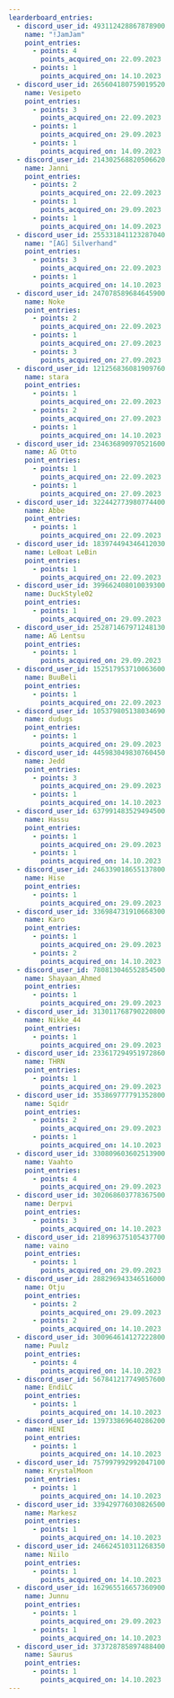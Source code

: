 ```yaml
---
learderboard_entries:
  - discord_user_id: 493112428867878900
    name: "!JamJam"
    point_entries:
      - points: 4
        points_acquired_on: 22.09.2023
      - points: 1
        points_acquired_on: 14.10.2023
  - discord_user_id: 265604180759019520
    name: Vesipeto
    point_entries:
      - points: 3
        points_acquired_on: 22.09.2023
      - points: 1
        points_acquired_on: 29.09.2023
      - points: 1
        points_acquired_on: 14.09.2023
  - discord_user_id: 214302568820506620
    name: Janni
    point_entries:
      - points: 2
        points_acquired_on: 22.09.2023
      - points: 1
        points_acquired_on: 29.09.2023
      - points: 1
        points_acquired_on: 14.09.2023
  - discord_user_id: 255331841123287040
    name: "[AG] Silverhand"
    point_entries:
      - points: 3
        points_acquired_on: 22.09.2023
      - points: 1
        points_acquired_on: 14.10.2023
  - discord_user_id: 247078589684645900
    name: Noke
    point_entries:
      - points: 2
        points_acquired_on: 22.09.2023
      - points: 1
        points_acquired_on: 27.09.2023
      - points: 3
        points_acquired_on: 27.09.2023
  - discord_user_id: 121256836081909760
    name: stara
    point_entries:
      - points: 1
        points_acquired_on: 22.09.2023
      - points: 2
        points_acquired_on: 27.09.2023
      - points: 1
        points_acquired_on: 14.10.2023
  - discord_user_id: 234636890970521600
    name: AG Otto
    point_entries:
      - points: 1
        points_acquired_on: 22.09.2023
      - points: 1
        points_acquired_on: 27.09.2023
  - discord_user_id: 322442773980774400
    name: Abbe
    point_entries:
      - points: 1
        points_acquired_on: 22.09.2023
  - discord_user_id: 183974494346412030
    name: LeBoat LeBin
    point_entries:
      - points: 1
        points_acquired_on: 22.09.2023
  - discord_user_id: 399662408010039300
    name: DuckStyle02
    point_entries:
      - points: 1
        points_acquired_on: 29.09.2023
  - discord_user_id: 252871467971248130
    name: AG Lentsu
    point_entries:
      - points: 1
        points_acquired_on: 29.09.2023
  - discord_user_id: 152517953710063600
    name: BuuBeli
    point_entries:
      - points: 1
        points_acquired_on: 22.09.2023
  - discord_user_id: 105379805138034690
    name: dudugs
    point_entries:
      - points: 1
        points_acquired_on: 29.09.2023
  - discord_user_id: 445983049830760450
    name: Jedd
    point_entries:
      - points: 3
        points_acquired_on: 29.09.2023
      - points: 1
        points_acquired_on: 14.10.2023
  - discord_user_id: 637991483529494500
    name: Hassu
    point_entries:
      - points: 1
        points_acquired_on: 29.09.2023
      - points: 1
        points_acquired_on: 14.10.2023
  - discord_user_id: 246339018655137800
    name: Hise
    point_entries:
      - points: 1
        points_acquired_on: 29.09.2023
  - discord_user_id: 336984731910668300
    name: Karo
    point_entries:
      - points: 1
        points_acquired_on: 29.09.2023
      - points: 2
        points_acquired_on: 14.10.2023
  - discord_user_id: 780813046552854500
    name: Shayaan_Ahmed
    point_entries:
      - points: 1
        points_acquired_on: 29.09.2023
  - discord_user_id: 313011768790220800
    name: Nikke_44
    point_entries:
      - points: 1
        points_acquired_on: 29.09.2023
  - discord_user_id: 233617294951972860
    name: THRN
    point_entries:
      - points: 1
        points_acquired_on: 29.09.2023
  - discord_user_id: 353869777791352800
    name: Sqidr
    point_entries:
      - points: 2
        points_acquired_on: 29.09.2023
      - points: 1
        points_acquired_on: 14.10.2023
  - discord_user_id: 330809603602513900
    name: Vaahto
    point_entries:
      - points: 4
        points_acquired_on: 29.09.2023
  - discord_user_id: 302068603778367500
    name: Derpvi
    point_entries:
      - points: 3
        points_acquired_on: 14.10.2023
  - discord_user_id: 218996375105437700
    name: vaino
    point_entries:
      - points: 1
        points_acquired_on: 29.09.2023
  - discord_user_id: 288296943346516000
    name: Otju
    point_entries:
      - points: 2
        points_acquired_on: 29.09.2023
      - points: 2
        points_acquired_on: 14.10.2023
  - discord_user_id: 300964614127222800
    name: Puulz
    point_entries:
      - points: 4
        points_acquired_on: 14.10.2023
  - discord_user_id: 567841217749057600
    name: EndiLC
    point_entries:
      - points: 1
        points_acquired_on: 14.10.2023
  - discord_user_id: 139733869640286200
    name: HENI
    point_entries:
      - points: 1
        points_acquired_on: 14.10.2023
  - discord_user_id: 757997992992047100
    name: KrystalMoon
    point_entries:
      - points: 1
        points_acquired_on: 14.10.2023
  - discord_user_id: 339429776030826500
    name: Markesz
    point_entries:
      - points: 1
        points_acquired_on: 14.10.2023
  - discord_user_id: 246624510311268350
    name: Niilo
    point_entries:
      - points: 1
        points_acquired_on: 14.10.2023
  - discord_user_id: 162965516657360900
    name: Junnu
    point_entries:
      - points: 1
        points_acquired_on: 29.09.2023
      - points: 1
        points_acquired_on: 14.10.2023
  - discord_user_id: 373728785897488400
    name: Saurus
    point_entries:
      - points: 1
        points_acquired_on: 14.10.2023
---
```

